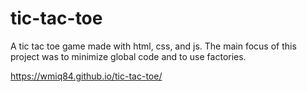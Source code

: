 # tic-tac-toe

A tic tac toe game made with html, css, and js. The main focus of this project was to minimize global code and to use factories. 

 https://wmiq84.github.io/tic-tac-toe/
